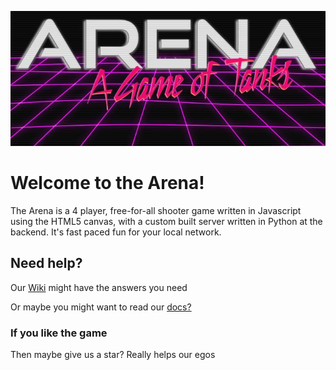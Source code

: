 ![Arena Logo](images/logo.png)  
# Welcome to the Arena!
The Arena is a 4 player, free-for-all shooter game written in Javascript using the HTML5 canvas, with a custom built server written in Python at the backend. It's fast paced fun for your local network.

## Need help?
Our [Wiki](https://github.com/CompSci2k18/Arena/wiki) might have the answers you need

Or maybe you might want to read our [docs?](http://compsci2k18.github.io/Arena)

### If you like the game
Then maybe give us a star? Really helps our egos
